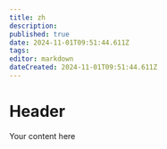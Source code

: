 ```yaml
---
title: zh
description: 
published: true
date: 2024-11-01T09:51:44.611Z
tags: 
editor: markdown
dateCreated: 2024-11-01T09:51:44.611Z
---
```


# Header
Your content here